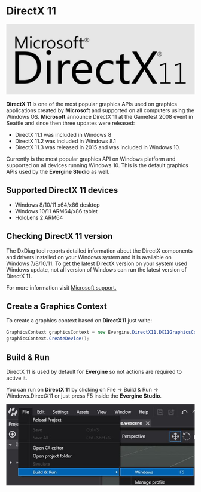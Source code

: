 # DirectX 11

![Microsoft DirectX11 API](images/directx11.jpg)

**DirectX 11** is one of the most popular graphics APIs used on graphics applications created by **Microsoft** and supported on all computers using the Windows OS.
**Microsoft** announce DirectX 11 at the Gamefest 2008 event in Seattle and since then three updates were released:

* DirectX 11.1 was included in Windows 8
* DirectX 11.2 was included in Windows 8.1
* DirectX 11.3 was released in 2015 and was included in Windows 10.

Currently is the most popular graphics API on Windows platform and supported on all devices running Windows 10.
This is the default graphics APIs used by the **Evergine Studio** as well.

## Supported DirectX 11 devices

* Windows 8/10/11 x64/x86 desktop
* Windows 10/11 ARM64/x86 tablet
* HoloLens 2 ARM64

## Checking DirectX 11 version

The DxDiag tool reports detailed information about the DirectX components and drivers installed on your Windows system and it is available on Windows 7/8/10/11.
To get the latest DirectX version on your system used Windows update, not all version of Windows can run the latest version of DirectX 11.

For more information visit [Microsoft support.](https://support.microsoft.com/en-us/windows/checking-your-version-of-directx-7b71e74f-02e8-456f-72c7-9a1c1bbf0e9a)

## Create a Graphics Context

To create a graphics context based on **DirectX11** just write:

```csharp
GraphicsContext graphicsContext = new Evergine.DirectX11.DX11GraphicsContext();
graphicsContext.CreateDevice();
```

## Build & Run

DirectX 11 is used by default for **Evergine** so not actions are required to active it.

You can run on **DirectX 11** by clicking on File -> Build & Run -> Windows.DirectX11 or just press F5 inside the **Evergine Studio**.

![Settings](images/dx11_support.jpg)